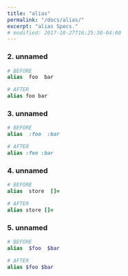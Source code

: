 ```yaml
---
title: "alias"
permalink: "/docs/alias/"
excerpt: "alias Specs."
# modified: 2017-10-27T16:25:30-04:00
---
```

### 2. unnamed
```ruby
# BEFORE
alias  foo  bar
```
```ruby
# AFTER
alias foo bar
```
### 3. unnamed
```ruby
# BEFORE
alias  :foo  :bar
```
```ruby
# AFTER
alias :foo :bar
```
### 4. unnamed
```ruby
# BEFORE
alias  store  []=
```
```ruby
# AFTER
alias store []=
```
### 5. unnamed
```ruby
# BEFORE
alias  $foo  $bar
```
```ruby
# AFTER
alias $foo $bar
```
